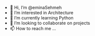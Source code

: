 - 👋 Hi, I’m @eminaSehmeh
- 👀 I’m interested in Architecture
- 🌱 I’m currently learning Python
- 💞️ I’m looking to collaborate on projects
- 📫 How to reach me ...

<!---
eminaSehmeh/eminaSehmeh is a ✨ special ✨ repository because its `README.md` (this file) appears on your GitHub profile.
You can click the Preview link to take a look at your changes.
--->
